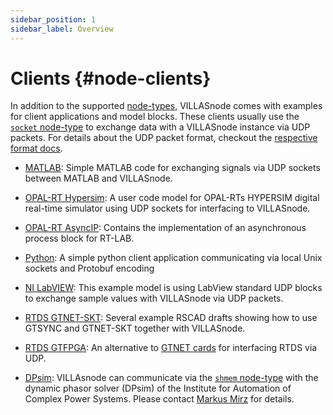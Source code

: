 ```yaml
---
sidebar_position: 1
sidebar_label: Overview
---
```


# Clients {#node-clients}

In addition to the supported [node-types](../nodes/index.md), VILLASnode comes with examples for client applications and model blocks.
These clients usually use the [`socket` node-type](../nodes/socket.md) to exchange data with a VILLASnode instance via UDP packets.
For details about the UDP packet format, checkout the [respective format docs](../formats/villas_binary.md).

- [MATLAB](matlab.md):
    Simple MATLAB code for exchanging signals via UDP sockets between MATLAB and VILLASnode.

- [OPAL-RT Hypersim](hypersim.md):
    A user code model for OPAL-RTs HYPERSIM digital real-time simulator using UDP sockets for interfacing to VILLASnode.

- [OPAL-RT AsyncIP](async_ip.md):
    Contains the implementation of an asynchronous process block for RT-LAB.

- [Python](python.md):
    A simple python client application communicating via local Unix sockets and Protobuf encoding

- [NI LabVIEW](labview.md):
    This example model is using LabView standard UDP blocks to exchange sample values with VILLASnode via UDP packets.

- [RTDS GTNET-SKT](gtnet_skt.md):
    Several example RSCAD drafts showing how to use GTSYNC and GTNET-SKT together with VILLASnode.

- [RTDS GTFPGA](ml507_gtfpga.md):
    An alternative to [GTNET cards](gtnet_skt.md) for interfacing RTDS via UDP.

- [DPsim](https://git.rwth-aachen.de/acs/core/simulation/DPsim):
    VILLAsnode can communicate via the [`shmem` node-type](../nodes/shmem.md) with the dynamic phasor solver (DPsim) of the Institute for Automation of Complex Power Systems.
    Please contact [Markus Mirz](mailto:mmirz@eonerc.rwth-aachen.de) for details.
